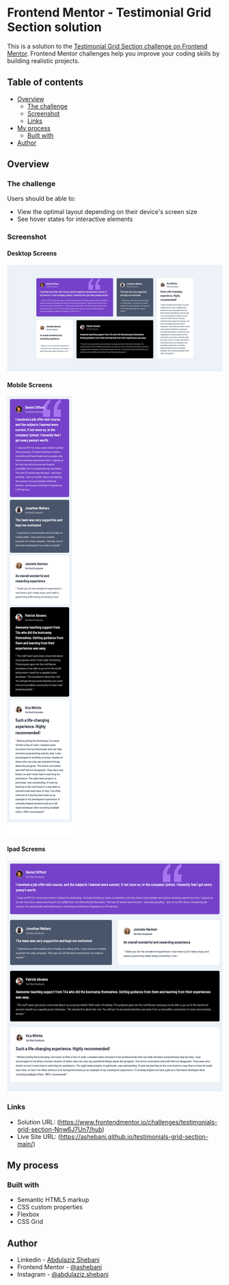# Frontend Mentor - Testimonial Grid Section solution

This is a solution to the [Testimonial Grid Section challenge on Frontend Mentor](https://www.frontendmentor.io/challenges/testimonials-grid-section-Nnw6J7Un7/hub). Frontend Mentor challenges help you improve your coding skills by building realistic projects.

## Table of contents

- [Overview](#overview)
  - [The challenge](#the-challenge)
  - [Screenshot](#screenshot)
  - [Links](#links)
- [My process](#my-process)
  - [Built with](#built-with)
- [Author](#author)

## Overview

### The challenge

Users should be able to:

- View the optimal layout depending on their device's screen size
- See hover states for interactive elements

### Screenshot

#### Desktop Screens

![screenshot](./screenshot-desktop.png)

#### Mobile Screens

![screenshot](./screenshot-mobile.png)

#### Ipad Screens

![screenshot](./screenshot-ipad.png)

### Links

- Solution URL: (https://www.frontendmentor.io/challenges/testimonials-grid-section-Nnw6J7Un7/hub)
- Live Site URL: (https://ashebani.github.io/testimonials-grid-section-main/)

## My process

### Built with

- Semantic HTML5 markup
- CSS custom properties
- Flexbox
- CSS Grid

## Author

- Linkedin - [Abdulaziz Shebani](https://www.linkedin.com/in/abdulazizshebani/)
- Frontend Mentor - [@ashebani](https://www.frontendmentor.io/profile/ashebani)
- Instagram - [@abdulaziz.shebani](https://www.instagram.com/abdulaziz.shebani/)
